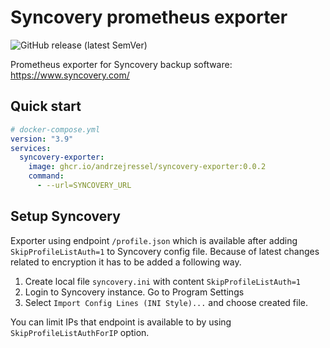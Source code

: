 # Syncovery prometheus exporter
![GitHub release (latest SemVer)](https://img.shields.io/github/v/release/andrzejressel/syncovery-exporter)

Prometheus exporter for Syncovery backup software: https://www.syncovery.com/

## Quick start

```yaml
# docker-compose.yml
version: "3.9"
services:
  syncovery-exporter:
    image: ghcr.io/andrzejressel/syncovery-exporter:0.0.2
    command:
      - --url=SYNCOVERY_URL
```

## Setup Syncovery

Exporter using endpoint `/profile.json` which is available after adding `SkipProfileListAuth=1` to Syncovery config file. Because of latest changes related to encryption it has to be added a following way.

1. Create local file `syncovery.ini` with content `SkipProfileListAuth=1`
2. Login to Syncovery instance. Go to Program Settings
3. Select `Import Config Lines (INI Style)...` and choose created file.

You can limit IPs that endpoint is available to by using `SkipProfileListAuthForIP` option.
